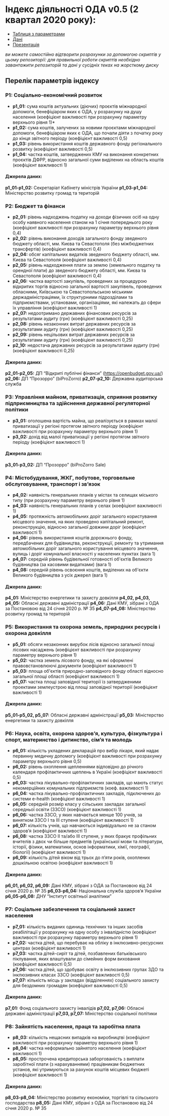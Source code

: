 # Індекс діяльності ОДА v0.5 (2 квартал 2020 року): 

* [Таблиця з параметрами](https://docs.google.com/spreadsheets/d/1ceBKHWzE51ogxC5EFibUah67H05VMdyqYlmkYtJtAa0/edit?usp=sharing)
* [Дані](https://drive.google.com/drive/folders/139xreTx0BqZTgCuHNOB6lPPRPbiHQ5Eu?usp=sharing)
* [Презентація](https://docs.google.com/presentation/d/16wWl2MA3tKkT_bKvJs1O8M92CU05CELNeD51UVup1bU/edit?usp=sharing)

*ви можете самостійно відтворити розрахунки за допомогою скриптів у цьому репозиторії:
для правильної роботи скриптів необхідно завантажити репозиторій та дані у сусідніх теках на жорсткому диску*

## Перелік параметрів індексу

### P1: Соціально-економічний розвиток
* **p1_01:** сума коштів актуальних (діючих) проєктів міжнародної допомоги, бенефіціаром яких є ОДА, у розрахунку на душу населення (коефіцієнт важливості при розрахунку параметру верхнього рівня 1)*
* **p1_02:** сума коштів, залучених за новими проєктами міжнародної допомоги, бенефіціаром яких є ОДА, що почали діяти з початку року до кінця звітного періоду (коефіцієнт важливості 0,5)
* **p1_03:** рівень використання коштів державного фонду регіонального розвитку (коефіцієнт важливості 0,5)
* **p1_04:** частка коштів, затверджених КМУ на виконання конкретних проєктів ДФРР, відносно загальної суми виділених на область коштів (коефіцієнт важливості 1)
#### Джерела даних:
**p1_01-p1_02:** Секретаріат Кабінету міністрів України
**p1_03-p1_04:** Міністерство розвитку громад та територій

### P2: Бюджет та фінанси
* **p2_01:** рівень надходжень податку на доходи фізичних осіб на одну особу наявного населення станом на 1 січня попереднього року (коефіцієнт важливості при розрахунку параметру верхнього рівня 0,4)
* **p2_02:** рівень виконання доходів загального фонду зведеного бюджету області, мм. Києва та Севастополя (без міжбюджетних трансфертів) (коефіцієнт важливості 0,4)
* **p2_04:** обсяг капітальних видатків зведеного бюджету області, мм. Києва та Севастополя (коефіцієнт важливості 0,4)
* **p2_05:** рівень надходження плати за землю (земельного податку та орендної плати) до зведеного бюджету області, мм. Києва та Севастополя (коефіцієнт важливості 0,4)
* **p2_06:** частка вартості закупівль, проведених за процедурою відкритих торгів відносно загальної вартості закупівель, проведених обласними, Київською та Севастопольською міськими держадміністраціями, їх структурними підрозділами та підприємствами, установами, організаціями, які належать до сфери їх управління (коефіцієнт важливості 1)
* **p2_07:** недоотримано державних фінансових ресурсів за результатами аудиту (грн) (коефіцієнт важливості 0,25)
* **p2_08:** рівень незаконних витрат державних ресурсів за результатами аудиту (грн) (коефіцієнт важливості 0,25)
* **p2_09:** рівень нецільових витрат державних ресурсів за результатами аудиту (грн) (коефіцієнт важливості 0,25)
* **p2_10:** недостача державних ресурсів за результатами аудиту (грн) (коефіцієнт важливості 0,25)
#### Джерела даних:
**p2_01-p2_05:** ДП “Відкриті публічні фінанси” (https://openbudget.gov.ua/)
**p2_06:** ДП “Прозорро” (biProZorro)
**p2_07-p2_10:** Державна аудиторська служба

### P3: Управління майном, приватизація, сприяння розвитку підприємництва та здійснення державної регуляторної політики
* **p3_01:** оголошена вартість майна, що реалізується в рамках малої приватизації у регіоні протягом звітного періоду  (коефіцієнт важливості при розрахунку параметру верхнього рівня 1)
* **p3_02:**  дохід від малої приватизації у регіоні протягом звітного періоду (коефіцієнт важливості 1)
#### Джерела даних:
**p3_01-p3_02:** ДП “Прозорро” (biProZorro Sale)

### P4: Містобудування, ЖКГ, побутове, торговельне обслуговування, транспорт і зв’язок
* **p4_02:** наявність генеральних планів у містах та селищах міського типу (при розрахунку параметру верхнього рівня 1)
* **p4_03:** наявність генеральних планів у селах (коефіцієнт важливості 1)
* **p4_05:** протяжність автомобільних доріг загального користування місцевого значення, на яких проведено капітальний ремонт, реконструкцію, відносно загальної довжини доріг (коефіцієнт важливості 1)
* **p4_06:** рівень використання коштів дорожнього фонду, передбачених для будівництва, реконструкції, ремонту та утримання автомобільних доріг загального користування місцевого значення, вулиць і доріг комунальної власності у населених пунктах (вага 1)
* **p4_07:** середній рівень будівельної готовності об'єктів Великого будівництва (за касовими видатками) (вага 1)
* **p4_08:** середній рівень освоєння коштів, виділених на об'єкти Великого будівництва з усіх джерел (вага 1)
#### Джерела даних:
**p4_01:** Міністерство енергетики та захисту довкілля
**p4_02, p4_03, p4_05:** Обласні державні адміністрації
**p4_06:** Дані КМУ, зібрані з ОДА за Постановою від 24 січня 2020 р. № 35
**p4_07-p4_08:** Міністерство розвитку громад та територій

### P5: Використання та охорона земель, природних ресурсів і охорона довкілля
* **p5_01:** обсяги незаконних вирубок лісів відносно загальної площі лісових насаджень (коефіцієнт важливості при розрахунку параметру верхнього рівня 1)
* **p5_02:** частка земель лісового фонду, на які оформлені правовстановлюючі документи (коефіцієнт важливості 1)
* **p5_03:** площа об'єктів природно-заповідного фонду області відносно загальної площі області (коефіцієнт важливості 1)
* **p5_07:** частка площі заповідної території із затвердженими проектами землеустрою від площі заповідної території (коефіцієнт важливості 1)
#### Джерела даних:
**p5_01-p5_02, p5_07:** Обласні державні адміністрації
**p5_03:** Міністерство енергетики та захисту довкілля

### P6: Наука, освіта, охорона здоров’я, культура, фізкультура і спорт, материнство і дитинство, сім’я та молодь
* **p6_01:** кількість укладених декларацій про вибір лікаря, який надає первинну медичну допомогу (коефіцієнт важливості при розрахунку параметру верхнього рівня 0,5)
* **p6_02:** рівень охоплення щепленнями відповідно до річного календаря профілактичних щеплень в Україні (коефіцієнт важливості 0,5)
* **p6_03:** частка лікувально-профілактичних закладів, що мають статус некомерційних комунальних підприємств (коеф. важливості 1)
* **p6_04:** частка лікувально-профілактичних закладів, підключених до системи e-health (коефіцієнт важливості 1)
* **p6_05:** середній розмір класу у сільських закладах загальної середньої освіти (ЗЗСО) (коефіцієнт важливості 1)
* **p6_06:** частка ЗЗСО, у яких навчається менше 100 учнів, за винятком ЗЗСО І та ІІІ ступеня (коефіцієнт важливості 1)
* **p6_07:** кількість учнів, що навчаються індивідуально не за станом здоров’я (коефіцієнт важливості 1)
* **p6_08:** частка ЗЗСО ІІ та/або ІІІ ступеня, у яких бракує профільних вчителів з двох чи більше предметів (української мови та літератури, історії, фізики, математики, основ інформатики, хімії, географії, біології) (коефіцієнт важливості 1)
* **p6_09:** кількість дітей віком від трьох до п’яти років, охоплених дошкільною освітою (коефіцієнт важливості 1)
#### Джерела даних:
**p6_01, p6_02, p6_09:** Дані КМУ, зібрані з ОДА за Постановою від 24 січня 2020 р. № 35
**p6_03-p6_04:** Національна служба здоров’я України
**p6_05-p6_08:** ДНУ “Інститут освітньої аналітики”

### P7: Соціальне забезпечення та соціальний захист населення
* **p7_01:** кількість виданих одиниць технічних та інших засобів реабілітації у розрахунку на одну особу з інвалідністю (коефіцієнт важливості при розрахунку параметру верхнього рівня 1)
* **p7_02:** частка дітей, що перебуває на обліку в інклюзивно-ресурсних центрах (коефіцієнт важливості 1)
* **p7_03:** частка дітей-сиріт та дітей, позбавлених батьківського піклування, яких влаштували до сімейних форм виховання (коефіцієнт важливості 0,5)
* **p7_06:** частка дітей, що здобуває освіту в інклюзивних групах ЗДО та інклюзивних класах ЗЗСО (коефіцієнт важливості 0,5)
* **p7_07:** кількість місць у закладах (відділеннях) соціального захисту для бездомних громадян (коефіцієнт важливості 0,5)
#### Джерела даних:
**p7_01:** Фонд соціального захисту інвалідів
**p7_02, p7_06:** Обласні державні адміністрації
**p7_03, p7_07:** Міністерство соціальної політики

### P8: Зайнятість населення, праця та заробітна плата
* **p8_03:** кількість нещасних випадків на виробництві (коефіцієнт важливості при розрахунку параметру верхнього рівня 1)
* **p8_04:** частка неформально зайнятого населення (коефіцієнт важливості 1)
* **p8_05:** прострочена кредиторська заборгованість з виплати заробітної плати (з нарахуваннями) працівникам бюджетних установ, які утримуються за рахунок коштів місцевих бюджеті (коефіцієнт важливості 1)
#### Джерела даних:
**p8_03-p8_04:** Міністерство розвитку економіки, торгівлі та сільського господарства
**p8_05:** Дані КМУ, зібрані з ОДА за Постановою від 24 січня 2020 р. № 35
